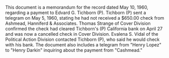 This document is a memorandum for the record dated May 10, 1960, regarding a payment to Edvard G. Tichborn (P). Tichborn (P) sent a telegram on May 5, 1960, stating he had not received a $650.00 check from Ashmead, Hanniferd & Associates. Thomas Strange of Cover Division confirmed the check had cleared Tichborn's (P) California bank on April 27 and was now a cancelled check in Cover Division. Evalena S. Vidal of the Political Action Division contacted Tichborn (P), who said he would check with his bank. The document also includes a telegram from "Henry Lopez" to "Henry Darkin" inquiring about the payment from "Cashmead."
